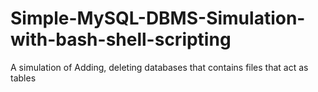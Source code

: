 # Simple-MySQL-DBMS-Simulation-with-bash-shell-scripting
A simulation of Adding, deleting databases that contains files that act as tables
